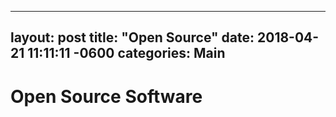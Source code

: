 ---
layout: post
title:  "Open Source"
date:   2018-04-21 11:11:11 -0600
categories: Main
----
# Open Source Software
